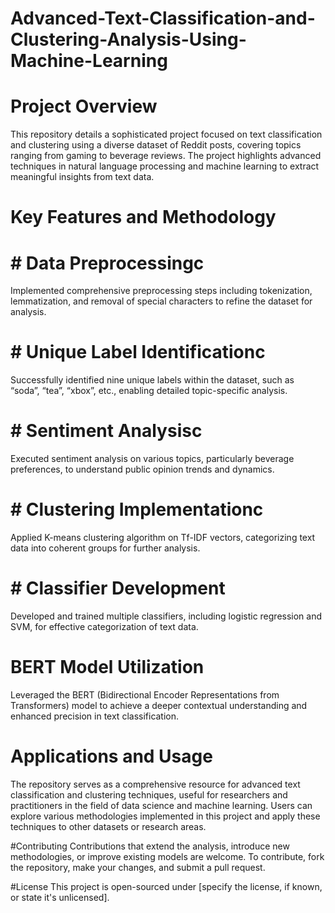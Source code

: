 # Advanced-Text-Classification-and-Clustering-Analysis-Using-Machine-Learning
# Project Overview
This repository details a sophisticated project focused on text classification and clustering using a diverse dataset of Reddit posts, covering topics ranging from gaming to beverage reviews. The project highlights advanced techniques in natural language processing and machine learning to extract meaningful insights from text data.

# Key Features and Methodology
# # Data Preprocessingc
Implemented comprehensive preprocessing steps including tokenization, lemmatization, and removal of special characters to refine the dataset for analysis.

# # Unique Label Identificationc
Successfully identified nine unique labels within the dataset, such as “soda”, “tea”, “xbox”, etc., enabling detailed topic-specific analysis.

# # Sentiment Analysisc
Executed sentiment analysis on various topics, particularly beverage preferences, to understand public opinion trends and dynamics.

# # Clustering Implementationc
Applied K-means clustering algorithm on Tf-IDF vectors, categorizing text data into coherent groups for further analysis.

# # Classifier Development 
Developed and trained multiple classifiers, including logistic regression and SVM, for effective categorization of text data.

# BERT Model Utilization

Leveraged the BERT (Bidirectional Encoder Representations from Transformers) model to achieve a deeper contextual understanding and enhanced precision in text classification.

# Applications and Usage
The repository serves as a comprehensive resource for advanced text classification and clustering techniques, useful for researchers and practitioners in the field of data science and machine learning.
Users can explore various methodologies implemented in this project and apply these techniques to other datasets or research areas.

#Contributing
Contributions that extend the analysis, introduce new methodologies, or improve existing models are welcome.
To contribute, fork the repository, make your changes, and submit a pull request.

#License
This project is open-sourced under [specify the license, if known, or state it's unlicensed].

